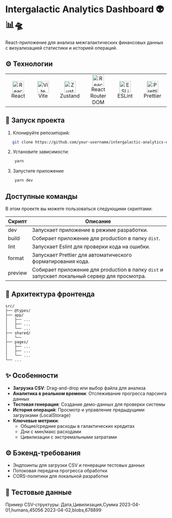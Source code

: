# Intergalactic Analytics Dashboard 👽📊🛸

React-приложение для анализа межгалактических финансовых данных с визуализацией статистики и историей операций.

## ⚙️ Технологии
<table width='100%'>
  <tr>
      <td align="center" width="110" height="90">
         <img src="https://i.ibb.co/MB4fxFC/react.png" width="36" height="36" alt="React" />
         <br>React
      </td>
     <td align="center" width="110" height="90"> 
      <a href="#stack" >
        <img src="https://vite.dev/logo.svg" width="36" height="36" alt="Vite" />
      </a>
      <br>Vite
    </td>
      <td align="center" width="110" height="90">
         <img src="https://zustand-demo.pmnd.rs/logo192.png" width="36" height="36" alt="Zustand" />
         <br>
         Zustand
    </td>
      <td align="center" width="110" height="90">
         <img src="https://reactrouter.com/favicon-light.png" width="36" height="36" alt="React Router DOM" />
         <br>
         React Router DOM
      </td>
      <td align="center" width="110" height="90">
         <img src="https://eslint.org/apple-touch-icon.png" width="36" height="36" alt="ESLint" />
         <br>
         ESLint
      </td>
      <td align="center" width="110" height="90">
         <img src="https://prettier.io/icon.png" width="36" height="36" alt="Prettier" />
         <br>
         Prettier
      </td>
   </tr> 
</table>


## 🚀 Запуск проекта
1. Клонируйте репозиторий:
```bash
   git clone https://github.com/your-username/intergalactic-analytics-dashboard.git
```
2. Установите зависимости:
```bash
	yarn
```
3. Запустите приложение
```bash
	yarn dev
```

## Доступные команды

<p>В этом проекте вы можете пользоваться следующими скриптами:</p>

| Скрипт     | Описание                                                                                      |
| ---------- | --------------------------------------------------------------------------------------------- |
| dev        | Запускает приложение в режиме разработки.                                                     |
| build      | Собирает приложение для production в папку `dist`.                                            |
| lint       | Запускает Eslint для проверки кода на ошибки.                                                 |
| format     | Запускает Prettier для автоматического форматирования кода.                                   |
| preview    | Собирает приложение для production в папку `dist` и запускает локальный сервер для просмотра. |


## 🧩 Архитектура фронтенда


```
src/
├── @types/           
├── app/       
│   ├── ...
│   ├── ...
│   └── ...
├── shared/          
│   └── 
├── pages/            
│   ├── ...
│   ├── ...
│   └── ...
└── ...
```

## ✨ Особенности
- **Загрузка CSV**: Drag-and-drop или выбор файла для анализа
- **Аналитика в реальном времени**: Отслеживание прогресса парсинга данных
- **Тестовая генерация**: Создание демо-данных для проверки системы
- **История операций**: Просмотр и управление предыдущими загрузками (LocalStorage)
- **Ключевые метрики**:
  - Общие/средние расходы в галактических кредитах
  - Дни с мин/макс расходами
  - Цивилизации с экстремальными затратами

## ⚙️ Бэкенд-требования

- Эндпоинты для загрузки CSV и генерации тестовых данных
- Потоковая передача прогресса обработки
- CORS-политики для локальной разработки
    

## 📄 Тестовые данные

Пример CSV-структуры:
Дата,Цивилизация,Сумма
2023-04-01,humans,45056
2023-04-02,blobs,678899

